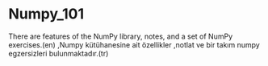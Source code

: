 # Numpy_101
There are features of the NumPy library, notes, and a set of NumPy exercises.(en)  ,Numpy kütühanesine ait özellikler ,notlat ve bir takım numpy egzersizleri bulunmaktadır.(tr)

